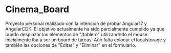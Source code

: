 # Cinema_Board

Proyecto personal realizado con la intención de probar Angular17 y AngularCDK. El objetivo actualmente ha sido parcialmente cumplido ya que puedo desplazar los elementos de "/tablero" utilizandndo el mouse. Inicialmente iba a ser un board de tareas. Aún falta colocar el localstorage y también las opciones de "Editar" y "Eliminar" en el formulario.

